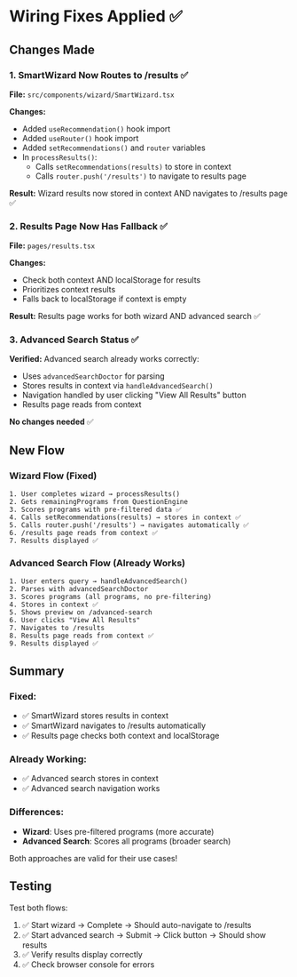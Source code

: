 # Wiring Fixes Applied ✅

## Changes Made

### 1. SmartWizard Now Routes to /results ✅

**File:** `src/components/wizard/SmartWizard.tsx`

**Changes:**
- Added `useRecommendation()` hook import
- Added `useRouter()` hook import  
- Added `setRecommendations()` and `router` variables
- In `processResults()`:
  - Calls `setRecommendations(results)` to store in context
  - Calls `router.push('/results')` to navigate to results page

**Result:** Wizard results now stored in context AND navigates to /results page ✅

### 2. Results Page Now Has Fallback ✅

**File:** `pages/results.tsx`

**Changes:**
- Check both context AND localStorage for results
- Prioritizes context results
- Falls back to localStorage if context is empty

**Result:** Results page works for both wizard AND advanced search ✅

### 3. Advanced Search Status ✅

**Verified:** Advanced search already works correctly:
- Uses `advancedSearchDoctor` for parsing
- Stores results in context via `handleAdvancedSearch()`
- Navigation handled by user clicking "View All Results" button
- Results page reads from context

**No changes needed** ✅

## New Flow

### Wizard Flow (Fixed)
```
1. User completes wizard → processResults()
2. Gets remainingPrograms from QuestionEngine
3. Scores programs with pre-filtered data ✅
4. Calls setRecommendations(results) → stores in context ✅
5. Calls router.push('/results') → navigates automatically ✅
6. /results page reads from context ✅
7. Results displayed ✅
```

### Advanced Search Flow (Already Works)
```
1. User enters query → handleAdvancedSearch()
2. Parses with advancedSearchDoctor
3. Scores programs (all programs, no pre-filtering)
4. Stores in context ✅
5. Shows preview on /advanced-search
6. User clicks "View All Results"
7. Navigates to /results
8. Results page reads from context ✅
9. Results displayed ✅
```

## Summary

### Fixed:
- ✅ SmartWizard stores results in context
- ✅ SmartWizard navigates to /results automatically
- ✅ Results page checks both context and localStorage

### Already Working:
- ✅ Advanced search stores in context
- ✅ Advanced search navigation works

### Differences:
- **Wizard**: Uses pre-filtered programs (more accurate)
- **Advanced Search**: Scores all programs (broader search)

Both approaches are valid for their use cases!

## Testing

Test both flows:
1. ✅ Start wizard → Complete → Should auto-navigate to /results
2. ✅ Start advanced search → Submit → Click button → Should show results
3. ✅ Verify results display correctly
4. ✅ Check browser console for errors

